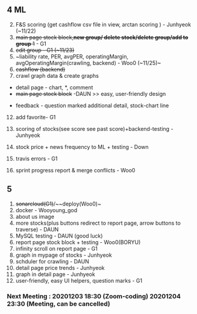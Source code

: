 ## 4 ML

2. F&S scoring (get cashflow csv file in view, arctan scoring ) - Junhyeok (~11/22)
6. ~~main page stock block,**new group/ delete stock/delete group/add to group** 1~~ - G1
8. ~~edit group - G1 (~11/23)~~
9. ~liability rate, PER, avgPER, operatingMargin, avgOperatingMargin(crawling, backend) - Woo0 (~11/25)~
10. ~~cashflow (backend)~~
11. crawl graph data & create graphs
- detail page - chart, *, comment
- ~~main page stock block~~ -DAUN >> easy, user-friendly design
+ feedback - question marked additional detail, stock-chart line
12. add favorite- G1


7. scoring of stocks(see score see past score)+backend-testing - Junhyeok
1. stock price + news frequency to ML + testing - Down
2. travis errors - G1
3. sprint progress report & merge conflicts - Woo0






## 5 
1. ~~sonarcloud(G1)~~/~~deploy(Woo0)~
2. docker - Wooyoung_god
3. about us image
2. more stocks(plus buttons redirect to report page, arrow buttons to traverse) - DAUN
4. MySQL testing - DAUN (good luck)
3. report page stock block + testing - Woo0(BORYU)
4. infinity scroll on report page - G1
1. graph in mypage of stocks - Junhyeok
2. schduler for crawling - DAUN
3. detail page price trends - Junhyeok
2. graph in detail page - Junhyeok
8. user-friendly, easy UI helpers, question marks - G1

### Next Meeting : 20201203 18:30 (Zoom-coding) 20201204 23:30 (Meeting, can be cancelled)
